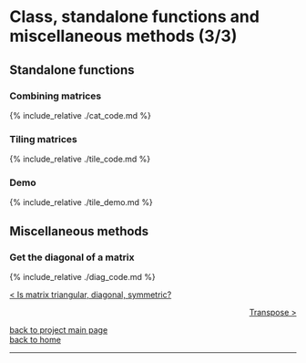 # Class, standalone functions and miscellaneous methods (3/3)
## Standalone functions
### Combining matrices
{% include_relative ./cat_code.md %}

### Tiling matrices
{% include_relative ./tile_code.md %}
### Demo
{% include_relative ./tile_demo.md %}

## Miscellaneous methods
### Get the diagonal of a matrix
{% include_relative ./diag_code.md %}

[< Is matrix triangular, diagonal, symmetric?](./class_and_standalone_functions_-_sq_tri_diag_sym.md)

<div style="text-align: right">
<a href="https://matt-a-bennett.github.io/numpy_from_scratch/transpose.html">Transpose ></a>
</div>

[back to project main page](./numpy_from_scratch.md)\
[back to home](../index.md)

---
<script src="https://utteranc.es/client.js"
        repo="Matt-A-Bennett/Matt-A-Bennett.github.io"
        issue-term="https://matt-a-bennett.github.io/numpy_from_scratch/class_and_standalone_functions.html"
        theme="github-light"
        crossorigin="anonymous"
        async>
</script>

